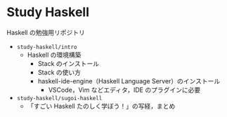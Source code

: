 # Study Haskell

Haskell の勉強用リポジトリ

- `study-haskell/intro`
  - Haskell の環境構築
    - Stack のインストール
    - Stack の使い方
    - haskell-ide-engine（Haskell Language Server）のインストール
      - VSCode，Vim などエディタ，IDE のプラグインに必要
- `study-haskell/sugoi-haskell`
  - 「すごい Haskell たのしく学ぼう！」の写経，まとめ
